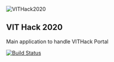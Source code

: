 ![VITHack2020](https://raw.githubusercontent.com/shivansh2407/VITHack-Frontend/master/public/assets/images/VitHackLogo.png)

## VIT Hack 2020

Main application to handle VITHack Portal

[![Build Status](https://travis-ci.com/YashKumarVerma/vithack2020-portal-backend.svg?token=bdYdpM7ki4qrmdCwJmGf&branch=master)](https://travis-ci.com/YashKumarVerma/vithack2020-portal-backend)
